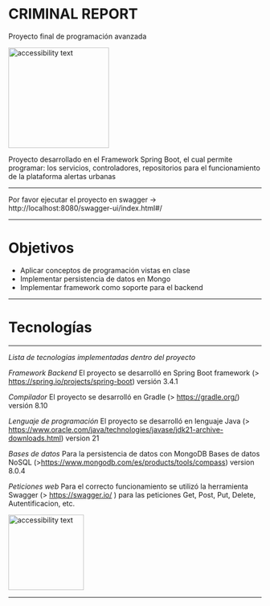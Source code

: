 # CRIMINAL REPORT
Proyecto final de programación avanzada 


<img src="https://cms.rootstack.com/sites/default/files/inline-images/spring-boot.png" width="200" alt="accessibility text">


Proyecto desarrollado en el Framework Spring Boot, el cual permite programar: los servicios, controladores, repositorios para el funcionamiento de la plataforma alertas urbanas

****************************************************************************************************************************************************

Por favor ejecutar el proyecto en swagger -> http://localhost:8080/swagger-ui/index.html#/

****************************************************************************************************************************************************
# Objetivos

* Aplicar conceptos de programación vistas en clase
* Implementar persistencia de datos en Mongo
* Implementar framework como soporte para el backend
*****************************************************************************************************************************************************

# Tecnologías
******************************************************************************************************************************************************
*Lista de tecnologías implementadas dentro del proyecto*

 *Framework Backend*
El proyecto se desarrolló en Spring Boot framework (> https://spring.io/projects/spring-boot) versión 3.4.1

*Compilador*
El proyecto se desarrolló en Gradle (> https://gradle.org/) versión 8.10

 *Lenguaje de programación*
El proyecto se desarrolló en lenguaje Java (> https://www.oracle.com/java/technologies/javase/jdk21-archive-downloads.html)  version 21

*Bases de datos*
Para la persistencia de datos con MongoDB Bases de datos NoSQL (>https://www.mongodb.com/es/products/tools/compass) version 8.0.4

*Peticiones web*
Para el correcto funcionamiento se utilizó la herramienta Swagger (> https://swagger.io/ ) 
para las peticiones Get, Post, Put, Delete, Autentificacion, etc.

<img src="https://raw.githubusercontent.com/swagger-api/swagger.io/wordpress/images/assets/SWE-logo-clr.png" width="150" alt="accessibility text">

****************************************************************************************************************************************************
